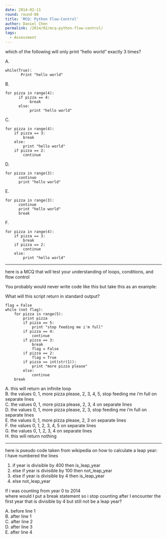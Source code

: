 ```yaml
---
date: 2014-02-11
round: round-08
title: 'MCQ: Python Flow-Control'
author: Daniel Chen
permalink: /2014/02/mcq-python-flow-control/
tags:
  - Assessment
---
```

which of the following will only print &#8220;hello world&#8221; exactly 3 times?

A.

     
    while(True):
           Print "hello world"
    

B.

     
    for pizza in range(4):
          if pizza == 4:
               break
          else:
               print "hello world"
    

C.

     
    for pizza in range(4):
        if pizza == 3:
            break
        else:
            print "hello world"
        if pizza == 2:
            continue
    

D.

     
    for pizza in range(3):
          continue
          print "hello world"
    

E.

     
    for pizza in range(3):
          continue
          print "hello world"
          break
    

F.

     
    for pizza in range(4):
        if pizza == 3:
            break
        if pizza == 2:
            continue
        else:
            print "hello world"
    

* * *

here is a MCQ that will test your understanding of loops, conditions, and flow control

You probably would never write code like this but take this as an example:

What will this script return in standard output?

    
    flag = False
    while (not flag):
        for pizza in range(5):
            print pizza
            if pizza == 5:
                print "stop feeding me i'm full"
            if pizza == 4:
                continue
            if pizza == 3:
                break
                flag = False
            if pizza == 2:
                flag = True
            if pizza == int(str(1)):
                print "more pizza please"
            else:
                continue
        break
    

A. this will return an infinite loop  
B. the values 0, 1, more pizza please, 2, 3, 4, 5, stop feeding me i&#8217;m full on separate lines  
C. the values 0, 1, more pizza please, 2, 3, 4 on separate lines  
D. the values 0, 1, more pizza please, 2, 3, stop feeding me i&#8217;m full on separate lines  
E. the values 0, 1, more pizza please, 2, 3 on separate lines  
F. the values 0, 1, 2, 3, 4, 5 on separate lines  
G. the values 0, 1, 2, 3, 4 on separate lines  
H. this will return nothing

* * *

here is pseudo code taken from wikipedia on how to calculate a leap year:  
I have numbered the lines

1. if year is divisible by 400 then is\_leap\_year  
2. else if year is divisible by 100 then not\_leap\_year  
3. else if year is divisible by 4 then is\_leap\_year  
4. else not\_leap\_year

If i was counting from year 0 to 2014  
where would I put a break statement so i stop counting after I encounter the first year that is divisible by 4 but still not be a leap year?

A. before line 1  
B. after line 1  
C. after line 2  
D. after line 3  
E. after line 4
